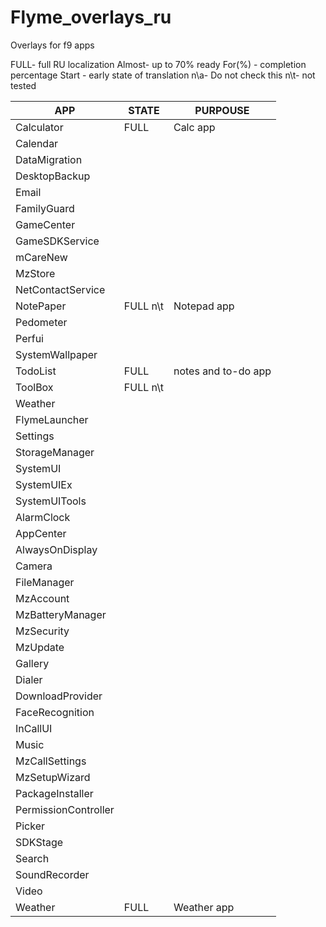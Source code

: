 # Flyme_overlays_ru
Overlays for f9 apps

FULL- full RU localization 
Almost- up to 70% ready
For(%) - completion percentage
Start - early state of translation
n\a- Do not check this
n\t- not tested

| APP | STATE | PURPOUSE |
| ------ | ------ | ------ |
| Calculator | FULL | Calc app |
| Calendar | | |
| DataMigration | | |
| DesktopBackup | | |
| Email | | |
| FamilyGuard | | |
| GameCenter | | |
| GameSDKService | | |
| mCareNew | | |
| MzStore | | |
| NetContactService | | |
| NotePaper | FULL n\t | Notepad app |
| Pedometer | | |
| Perfui | | |
| SystemWallpaper | | |
| TodoList | FULL | notes and to-do app |
| ToolBox | FULL n\t | |
| Weather | | |
| FlymeLauncher |  |  |
| Settings |  |  |
| StorageManager |  |  |
| SystemUI |  |  |
| SystemUIEx |  |  |
| SystemUITools |  |  |
| AlarmClock |  |  |
| AppCenter |  |  |
| AlwaysOnDisplay |  |  |
| Camera |  |  |
| FileManager |  |  |
| MzAccount |  |  |
| MzBatteryManager |  |  |
| MzSecurity |  |  |
| MzUpdate |  |  |
| Gallery |  |  |
| Dialer |  |  |
| DownloadProvider |  |  |
| FaceRecognition |  |  |
| InCallUI |  |  |
| Music |  |  |
| MzCallSettings |  |  |
| MzSetupWizard |  |  |
| PackageInstaller |  |  |
| PermissionController |  |  |
| Picker |  |  |
| SDKStage |  |  |
| Search |  |  |
| SoundRecorder |  |  |
| Video |  |  |
| Weather | FULL | Weather app |